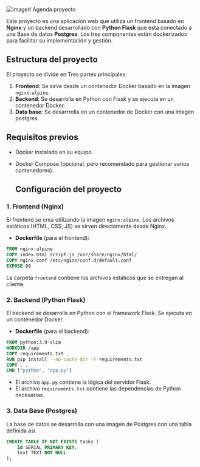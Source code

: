 ![image](https://github.com/user-attachments/assets/0cb12ccf-e1fb-4511-809d-43714074776c)# Agenda proyecto

Este proyecto es una aplicación web que utiliza un frontend basado en **Nginx** y un backend desarrollado con **Python Flask** que esta conectado a una Base de datos **Postgres**. Los tres componentes están dockerizados para facilitar su implementación y gestión.

## Estructura del proyecto

El proyecto se divide en Tres partes principales:

1. **Frontend**: Se sirve desde un contenedor Docker basado en la imagen `nginx:alpine`.
2. **Backend**: Se desarrolla en Python con Flask y se ejecuta en un contenedor Docker.
3. **Data base**: Se desarrrolla en un contenedor de Docker con una imagen postgres.

## Requisitos previos

- Docker instalado en su equipo.
- Docker Compose (opcional, pero recomendado para gestionar varios contenedores).

  ## Configuración del proyecto

### 1. Frontend (Nginx)

El frontend se crea utilizando la imagen `nginx:alpine`. Los archivos estáticos (HTML, CSS, JS) se sirven directamente desde Nginx.

- **Dockerfile** (para el frontend):
```Dockerfile
FROM nginx:alpine
COPY index.html script.js /usr/share/nginx/html/
COPY nginx.conf /etc/nginx/conf.d/default.conf
EXPOSE 80
```

La carpeta `frontend` contiene los archivos estáticos que se entregan al cliente.

### 2. Backend (Python Flask)

El backend se desarrolla en Python con el framework Flask. Se ejecuta en un contenedor Docker.

- **Dockerfile** (para el backend):
```Dockerfile
FROM python:3.9-slim
WORKDIR /app
COPY requirements.txt .
RUN pip install --no-cache-dir -r requirements.txt
COPY . .
CMD ["python", "app.py"] 
```
- El archivo `app.py` contiene la lógica del servidor Flask.
- El archivo `requirements.txt` contiene las dependencias de Python necesarias.

### 3. Data Base (Postgres)

La base de datos se desarrolla con una imagen de Postgres con una tabla definida asi.

``` SQL
CREATE TABLE IF NOT EXISTS tasks (
    id SERIAL PRIMARY KEY,
    text TEXT NOT NULL
);
```

